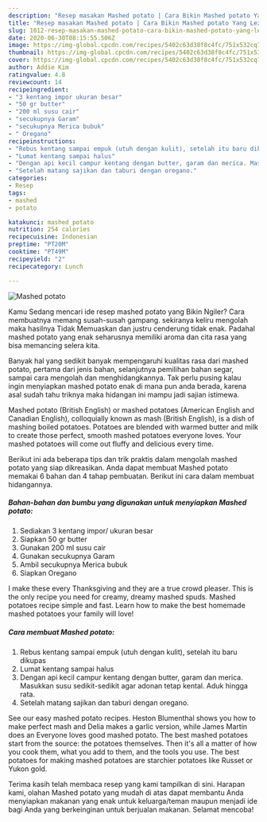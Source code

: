 ```yaml
---
description: "Resep masakan Mashed potato | Cara Bikin Mashed potato Yang Lezat"
title: "Resep masakan Mashed potato | Cara Bikin Mashed potato Yang Lezat"
slug: 1012-resep-masakan-mashed-potato-cara-bikin-mashed-potato-yang-lezat
date: 2020-06-30T08:15:55.506Z
image: https://img-global.cpcdn.com/recipes/5402c63d38f8c4fc/751x532cq70/mashed-potato-foto-resep-utama.jpg
thumbnail: https://img-global.cpcdn.com/recipes/5402c63d38f8c4fc/751x532cq70/mashed-potato-foto-resep-utama.jpg
cover: https://img-global.cpcdn.com/recipes/5402c63d38f8c4fc/751x532cq70/mashed-potato-foto-resep-utama.jpg
author: Addie Kim
ratingvalue: 4.8
reviewcount: 14
recipeingredient:
- "3 kentang impor ukuran besar"
- "50 gr butter"
- "200 ml susu cair"
- "secukupnya Garam"
- "secukupnya Merica bubuk"
- " Oregano"
recipeinstructions:
- "Rebus kentang sampai empuk (utuh dengan kulit), setelah itu baru dikupas"
- "Lumat kentang sampai halus"
- "Dengan api kecil campur kentang dengan butter, garam dan merica. Masukkan susu sedikit-sedikit agar adonan tetap kental. Aduk hingga rata."
- "Setelah matang sajikan dan taburi dengan oregano."
categories:
- Resep
tags:
- mashed
- potato

katakunci: mashed potato 
nutrition: 254 calories
recipecuisine: Indonesian
preptime: "PT20M"
cooktime: "PT49M"
recipeyield: "2"
recipecategory: Lunch

---
```



![Mashed potato](https://img-global.cpcdn.com/recipes/5402c63d38f8c4fc/751x532cq70/mashed-potato-foto-resep-utama.jpg)

Kamu Sedang mencari ide resep mashed potato yang Bikin Ngiler? Cara membuatnya memang susah-susah gampang. sekiranya keliru mengolah maka hasilnya Tidak Memuaskan dan justru cenderung tidak enak. Padahal mashed potato yang enak seharusnya memiliki aroma dan cita rasa yang bisa memancing selera kita.

Banyak hal yang sedikit banyak mempengaruhi kualitas rasa dari mashed potato, pertama dari jenis bahan, selanjutnya pemilihan bahan segar, sampai cara mengolah dan menghidangkannya. Tak perlu pusing kalau ingin menyiapkan mashed potato enak di mana pun anda berada, karena asal sudah tahu triknya maka hidangan ini mampu jadi sajian istimewa.

Mashed potato (British English) or mashed potatoes (American English and Canadian English), colloquially known as mash (British English), is a dish of mashing boiled potatoes. Potatoes are blended with warmed butter and milk to create those perfect, smooth mashed potatoes everyone loves. Your mashed potatoes will come out fluffy and delicious every time.


Berikut ini ada beberapa tips dan trik praktis dalam mengolah mashed potato yang siap dikreasikan. Anda dapat membuat Mashed potato memakai 6 bahan dan 4 tahap pembuatan. Berikut ini cara dalam membuat hidangannya.

<!--inarticleads1-->

##### Bahan-bahan dan bumbu yang digunakan untuk menyiapkan Mashed potato:

1. Sediakan 3 kentang impor/ ukuran besar
1. Siapkan 50 gr butter
1. Gunakan 200 ml susu cair
1. Gunakan secukupnya Garam
1. Ambil secukupnya Merica bubuk
1. Siapkan  Oregano


I make these every Thanksgiving and they are a true crowd pleaser. This is the only recipe you need for creamy, dreamy mashed spuds. Mashed potatoes recipe simple and fast. Learn how to make the best homemade mashed potatoes your family will love! 

<!--inarticleads2-->

##### Cara membuat Mashed potato:

1. Rebus kentang sampai empuk (utuh dengan kulit), setelah itu baru dikupas
1. Lumat kentang sampai halus
1. Dengan api kecil campur kentang dengan butter, garam dan merica. Masukkan susu sedikit-sedikit agar adonan tetap kental. Aduk hingga rata.
1. Setelah matang sajikan dan taburi dengan oregano.


See our easy mashed potato recipes. Heston Blumenthal shows you how to make perfect mash and Delia makes a garlic version, while James Martin does an Everyone loves good mashed potato. The best mashed potatoes start from the source: the potatoes themselves. Then it&#39;s all a matter of how you cook them, what you add to them, and the tools you use. The best potatoes for making mashed potatoes are starchier potatoes like Russet or Yukon gold. 

Terima kasih telah membaca resep yang kami tampilkan di sini. Harapan kami, olahan Mashed potato yang mudah di atas dapat membantu Anda menyiapkan makanan yang enak untuk keluarga/teman maupun menjadi ide bagi Anda yang berkeinginan untuk berjualan makanan. Selamat mencoba!
